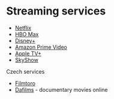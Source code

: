 # Streaming services

- [Netflix](https://www.netflix.com)
- [HBO Max](https://www.hbomax.com)
- [Disney+](https://www.disneyplus.com)
- [Amazon Prime Video](https://www.primevideo.com/)
- [Apple TV+](https://www.apple.com/cz/apple-tv-plus/)
- [SkyShow](https://www.skyshowtime.com)

Czech services

- [Filmtoro](https://filmtoro.cz/)
- [Dafilms](https://dafilms.cz/film) - documentary movies online


